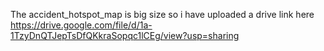 The accident_hotspot_map is big size so i have uploaded a drive link here https://drive.google.com/file/d/1a-1TzyDnQTJepTsDfQKkraSopqc1lCEg/view?usp=sharing

